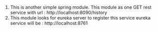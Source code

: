 1. This is another simple spring module. This module as one GET rest service with url : http://localhost:8090/history
2. This module looks for eureka server to register this service eureka service will be : http://localhost:8761
